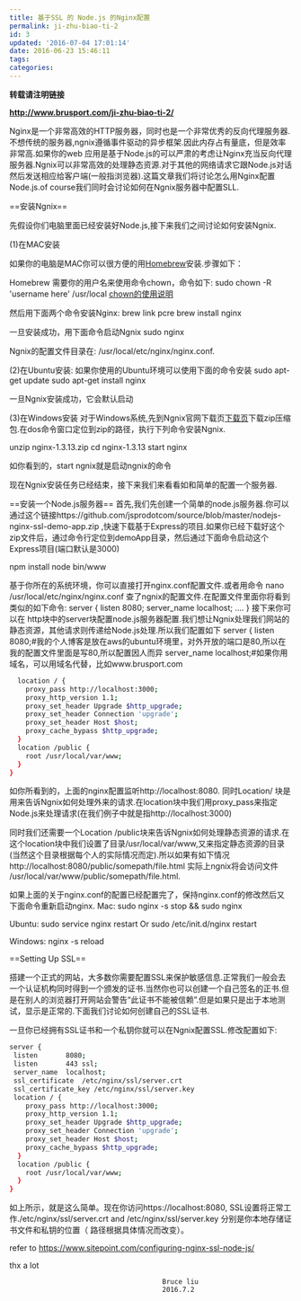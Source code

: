 ```yaml
---
title: 基于SSL 的 Node.js 的Nginx配置
permalink: ji-zhu-biao-ti-2
id: 3
updated: '2016-07-04 17:01:14'
date: 2016-06-23 15:46:11
tags:
categories:
---
```


**转载请注明链接**

**http://www.brusport.com/ji-zhu-biao-ti-2/**


Nginx是一个非常高效的HTTP服务器，同时也是一个非常优秀的反向代理服务器.不想传统的服务器,ngnix遵循事件驱动的异步框架.因此内存占有量底，但是效率非常高.如果你的web 应用是基于Node.js的可以严肃的考虑让Nginx充当反向代理服务器.Ngnix可以非常高效的处理静态资源.对于其他的网络请求它跟Node.js对话然后发送相应给客户端(一般指浏览器).这篇文章我们将讨论怎么用Nginx配置Node.js.of course我们同时会讨论如何在Ngnix服务器中配置SLL.

==安装Ngnix==

先假设你们电脑里面已经安装好Node.js,接下来我们之间讨论如何安装Ngnix.


(1)在MAC安装

如果你的电脑是MAC你可以很方便的用[Homebrew](http://brew.sh/)安装.步骤如下：

Homebrew 需要你的用户名来使用命令chown，命令如下:
sudo chown -R 'username here' /usr/local
[chown的使用说明](http://www.demopu.com/doc/linux/chown.html)

然后用下面两个命令安装Nginx:
brew link pcre
brew install nginx

一旦安装成功，用下面命令启动Ngnix
sudo nginx

Ngnix的配置文件目录在:
/usr/local/etc/nginx/nginx.conf.

<!--more-->

(2)在Ubuntu安装:
如果你使用的Ubuntu环境可以使用下面的命令安装
sudo apt-get update
sudo apt-get install nginx

一旦Ngnix安装成功，它会默认启动

(3)在Windows安装
对于Windows系统,先到Ngnix官网下载页[下载页](http://nginx.org/en/download.html)下载zip压缩包.在dos命令窗口定位到zip的路径，执行下列命令安装Ngnix.

unzip nginx-1.3.13.zip
cd nginx-1.3.13
start nginx

如你看到的，start ngnix就是启动ngnix的命令

现在Ngnix安装任务已经结束，接下来我们来看看如和简单的配置一个服务器.

==安装一个Node.js服务器==
首先,我们先创建一个简单的node.js服务器.你可以通过这个链接https://github.com/jsprodotcom/source/blob/master/nodejs-nginx-ssl-demo-app.zip ,快速下载基于Express的项目.如果你已经下载好这个zip文件后，通过命令行定位到demoApp目录，然后通过下面命令启动这个Express项目(端口默认是3000)

npm install
node bin/www

基于你所在的系统环境，你可以直接打开nginx.conf配置文件.或者用命令
nano /usr/local/etc/nginx/nginx.conf
查了ngnix的配置文件.在配置文件里面你将看到类似的如下命令:
server {
  listen       8080;
  server_name  localhost;
  ....
}
接下来你可以在 http块中的server块配置node.js服务器配置.我们想让Ngnix处理我们网站的静态资源，其他请求则传递给Node.js处理.所以我们配置如下
server {
  listen       8080;#我的个人博客是放在aws的ubuntu环境里，对外开放的端口是80,所以在我的配置文件里面是写80,所以配置因人而异
  server_name  localhost;#如果你用域名，可以用域名代替，比如www.brusport.com
``` bash
  location / {
    proxy_pass http://localhost:3000;
    proxy_http_version 1.1;
    proxy_set_header Upgrade $http_upgrade;
    proxy_set_header Connection 'upgrade';
    proxy_set_header Host $host;
    proxy_cache_bypass $http_upgrade;
  }
  location /public {
    root /usr/local/var/www;
  }
}
```
如你所看到的，上面的nginx配置监听http://localhost:8080. 同时Location/ 块是用来告诉Ngnix如何处理外来的请求.在location块中我们用proxy_pass来指定Node.js来处理请求(在我们例子中就是指http://localhost:3000)

同时我们还需要一个Location /public块来告诉Ngnix如何处理静态资源的请求.在这个location块中我们设置了目录/usr/local/var/www,又来指定静态资源的目录(当然这个目录根据每个人的实际情况而定).所以如果有如下情况http://localhost:8080/public/somepath/file.html 实际上ngnix将会访问文件 /usr/local/var/www/public/somepath/file.html.

如果上面的关于nginx.conf的配置已经配置完了，保持nginx.conf的修改然后又下面命令重新启动nginx.
Mac:
sudo nginx -s stop && sudo nginx

Ubuntu:
sudo service nginx restart
Or
sudo /etc/init.d/nginx restart

Windows:
nginx -s reload


==Setting Up SSL==

搭建一个正式的网站，大多数你需要配置SSL来保护敏感信息.正常我们一般会去一个认证机构同时得到一个颁发的证书.当然你也可以创建一个自己签名的正书.但是在别人的浏览器打开网站会警告“此证书不能被信赖”.但是如果只是出于本地测试，显示是正常的.下面我们讨论如何创建自己的SSL证书.

一旦你已经拥有SSL证书和一个私钥你就可以在Ngnix配置SSL.修改配置如下:
``` bash
server {
 listen       8080;
 listen       443 ssl;
 server_name  localhost;
 ssl_certificate  /etc/nginx/ssl/server.crt
 ssl_certificate_key /etc/nginx/ssl/server.key
 location / {
    proxy_pass http://localhost:3000;
    proxy_http_version 1.1;
    proxy_set_header Upgrade $http_upgrade;
    proxy_set_header Connection 'upgrade';
    proxy_set_header Host $host;
    proxy_cache_bypass $http_upgrade;
  }
  location /public {
    root /usr/local/var/www;
  }
}
```

如上所示，就是这么简单。现在你访问https://localhost:8080, SSL设置将正常工作./etc/nginx/ssl/server.crt and /etc/nginx/ssl/server.key 分别是你本地存储证书文件和私钥的位置（ 路径根据具体情况而改变）。

refer to https://www.sitepoint.com/configuring-nginx-ssl-node-js/

thx a lot

                                          Bruce liu
                                          2016.7.2